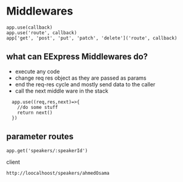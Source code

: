 # Middlewares

```
app.use(callback)
app.use('route', callback)
app['get', 'post', 'put', 'patch', 'delete']('route', callback)
```

## what can EExpress Middlewares do?

- execute any code
- change req res object as they are passed as params
- end the req-res cycle and mostly send data to the caller
- call the next middle ware in the stack

```
  app.use((req,res,next)=>{
    //do some stuff
    return next()
  })
```

## parameter routes

```
app.get('speakers/:speakerId')
```

client

```
http://loocalhoost/speakers/ahmedOsama
```
